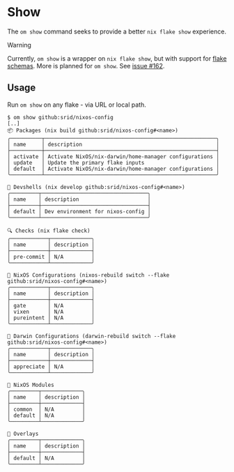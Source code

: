 # Show

The `om show` command seeks to provide a better `nix flake show` experience.

> [!WARNING]
> Currently, `om show` is a wrapper on `nix flake show`, but with support for [flake schemas](https://github.com/NixOS/nix/pull/8892). More is planned for `om show`. See [issue #162](https://github.com/juspay/omnix/issues/162).

## Usage

Run `om show` on any flake - via URL or local path.

```
$ om show github:srid/nixos-config
[..]
📦 Packages (nix build github:srid/nixos-config#<name>)
╭──────────┬───────────────────────────────────────────────────────╮
│ name     │ description                                           │
├──────────┼───────────────────────────────────────────────────────┤
│ activate │ Activate NixOS/nix-darwin/home-manager configurations │
│ update   │ Update the primary flake inputs                       │
│ default  │ Activate NixOS/nix-darwin/home-manager configurations │
╰──────────┴───────────────────────────────────────────────────────╯

🐚 Devshells (nix develop github:srid/nixos-config#<name>)
╭─────────┬──────────────────────────────────╮
│ name    │ description                      │
├─────────┼──────────────────────────────────┤
│ default │ Dev environment for nixos-config │
╰─────────┴──────────────────────────────────╯

🔍 Checks (nix flake check)
╭────────────┬─────────────╮
│ name       │ description │
├────────────┼─────────────┤
│ pre-commit │ N/A         │
╰────────────┴─────────────╯

🐧 NixOS Configurations (nixos-rebuild switch --flake github:srid/nixos-config#<name>)
╭────────────┬─────────────╮
│ name       │ description │
├────────────┼─────────────┤
│ gate       │ N/A         │
│ vixen      │ N/A         │
│ pureintent │ N/A         │
╰────────────┴─────────────╯

🍏 Darwin Configurations (darwin-rebuild switch --flake github:srid/nixos-config#<name>)
╭────────────┬─────────────╮
│ name       │ description │
├────────────┼─────────────┤
│ appreciate │ N/A         │
╰────────────┴─────────────╯

🔧 NixOS Modules
╭─────────┬─────────────╮
│ name    │ description │
├─────────┼─────────────┤
│ common  │ N/A         │
│ default │ N/A         │
╰─────────┴─────────────╯

🎨 Overlays
╭─────────┬─────────────╮
│ name    │ description │
├─────────┼─────────────┤
│ default │ N/A         │
╰─────────┴─────────────╯
```